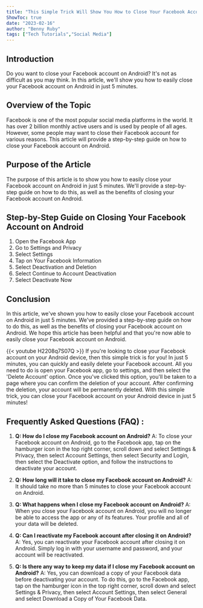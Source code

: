 ```yaml
---
title: "This Simple Trick Will Show You How to Close Your Facebook Account on Android in Just 5 Minutes!"
ShowToc: true 
date: "2023-02-16"
author: "Benny Ruby" 
tags: ["Tech Tutorials","Social Media"]
---
```

## Introduction 
Do you want to close your Facebook account on Android? It's not as difficult as you may think. In this article, we'll show you how to easily close your Facebook account on Android in just 5 minutes. 

## Overview of the Topic 
Facebook is one of the most popular social media platforms in the world. It has over 2 billion monthly active users and is used by people of all ages. However, some people may want to close their Facebook account for various reasons. This article will provide a step-by-step guide on how to close your Facebook account on Android. 

## Purpose of the Article
The purpose of this article is to show you how to easily close your Facebook account on Android in just 5 minutes. We'll provide a step-by-step guide on how to do this, as well as the benefits of closing your Facebook account on Android. 

## Step-by-Step Guide on Closing Your Facebook Account on Android
1. Open the Facebook App
2. Go to Settings and Privacy
3. Select Settings
4. Tap on Your Facebook Information
5. Select Deactivation and Deletion
6. Select Continue to Account Deactivation
7. Select Deactivate Now

## Conclusion
In this article, we've shown you how to easily close your Facebook account on Android in just 5 minutes. We've provided a step-by-step guide on how to do this, as well as the benefits of closing your Facebook account on Android. We hope this article has been helpful and that you're now able to easily close your Facebook account on Android.

{{< youtube H2208q7S07Q >}} 
If you're looking to close your Facebook account on your Android device, then this simple trick is for you! In just 5 minutes, you can quickly and easily delete your Facebook account. All you need to do is open your Facebook app, go to settings, and then select the 'Delete Account' option. Once you've clicked this option, you'll be taken to a page where you can confirm the deletion of your account. After confirming the deletion, your account will be permanently deleted. With this simple trick, you can close your Facebook account on your Android device in just 5 minutes!

## Frequently Asked Questions (FAQ) :
1. **Q: How do I close my Facebook account on Android?**
A: To close your Facebook account on Android, go to the Facebook app, tap on the hamburger icon in the top right corner, scroll down and select Settings & Privacy, then select Account Settings, then select Security and Login, then select the Deactivate option, and follow the instructions to deactivate your account.

2. **Q: How long will it take to close my Facebook account on Android?**
A: It should take no more than 5 minutes to close your Facebook account on Android.

3. **Q: What happens when I close my Facebook account on Android?**
A: When you close your Facebook account on Android, you will no longer be able to access the app or any of its features. Your profile and all of your data will be deleted.

4. **Q: Can I reactivate my Facebook account after closing it on Android?**
A: Yes, you can reactivate your Facebook account after closing it on Android. Simply log in with your username and password, and your account will be reactivated.

5. **Q: Is there any way to keep my data if I close my Facebook account on Android?**
A: Yes, you can download a copy of your Facebook data before deactivating your account. To do this, go to the Facebook app, tap on the hamburger icon in the top right corner, scroll down and select Settings & Privacy, then select Account Settings, then select General and select Download a Copy of Your Facebook Data.


